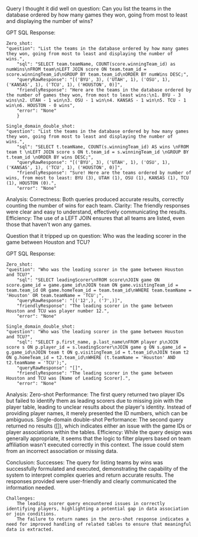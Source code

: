 Query I thought it did well on
question: Can you list the teams in the database ordered by how many games they won, going from most to least and displaying the number of wins?

GPT SQL Response:

    Zero_shot:
    "question": "List the teams in the database ordered by how many games they won, going from most to least and displaying the number of wins.",
        "sql": "SELECT team.teamName, COUNT(score.winningTeam_id) as numWins\nFROM team\nLEFT JOIN score ON team.team_id = score.winningTeam_id\nGROUP BY team.team_id\nORDER BY numWins DESC;",
        "queryRawResponse": "[('BYU', 3), ('UTAH', 1), ('OSU', 1), ('KANSAS', 1), ('TCU', 1), ('HOUSTON', 0)]",
        "friendlyResponse": "Here are the teams in the database ordered by the number of games they won, from most to least wins:\n1. BYU - 3 wins\n2. UTAH - 1 win\n3. OSU - 1 win\n4. KANSAS - 1 win\n5. TCU - 1 win\n6. HOUSTON - 0 wins",
        "error": "None"
        }

    Single_domain_double_shot:
    "question": "List the teams in the database ordered by how many games they won, going from most to least and displaying the number of wins.",
        "sql": "SELECT t.teamName, COUNT(s.winningTeam_id) AS wins \nFROM team t \nLEFT JOIN score s ON t.team_id = s.winningTeam_id \nGROUP BY t.team_id \nORDER BY wins DESC;",
        "queryRawResponse": "[('BYU', 3), ('UTAH', 1), ('OSU', 1), ('KANSAS', 1), ('TCU', 1), ('HOUSTON', 0)]",
        "friendlyResponse": "Sure! Here are the teams ordered by number of wins, from most to least: BYU (3), UTAH (1), OSU (1), KANSAS (1), TCU (1), HOUSTON (0).",
        "error": "None"

Analysis:
    Correctness: Both queries produced accurate results, correctly counting the number of wins for each team.
    Clarity: The friendly responses were clear and easy to understand, effectively communicating the results.
    Efficiency: The use of a LEFT JOIN ensures that all teams are listed, even those that haven't won any games.

Question that it tripped up on
question: Who was the leading scorer in the game between Houston and TCU?

GPT SQL Response:

    Zero_shot: 
    "question": "Who was the leading scorer in the game between Houston and TCU?",
        "sql": "SELECT leadingScorer\nFROM score\nJOIN game ON score.game_id = game.game_id\nJOIN team ON game.visitingTeam_id = team.team_id OR game.homeTeam_id = team.team_id\nWHERE team.teamName = 'Houston' OR team.teamName = 'TCU';",
        "queryRawResponse": "[('12',), ('7',)]",
        "friendlyResponse": "The leading scorer in the game between Houston and TCU was player number 12.",
        "error": "None"

    Single_domain_double_shot:
    "question": "Who was the leading scorer in the game between Houston and TCU?",
        "sql": "SELECT p.first_name, p.last_name\nFROM player p\nJOIN score s ON p.player_id = s.leadingScorer\nJOIN game g ON s.game_id = g.game_id\nJOIN team t ON g.visitingTeam_id = t.team_id\nJOIN team t2 ON g.homeTeam_id = t2.team_id\nWHERE (t.teamName = 'Houston' AND t2.teamName = 'TCU');",
        "queryRawResponse": "[]",
        "friendlyResponse": "The leading scorer in the game between Houston and TCU was [Name of Leading Scorer].",
        "error": "None"

Analysis:
    Zero-shot Performance: The first query returned two player IDs but failed to identify them as leading scorers due to missing join with the player table, leading to unclear results about the player's identity. Instead of providing player names, it merely presented the ID numbers, which can be ambiguous.
    Single-domain double-shot Performance: The second query returned no results ([]), which indicates either an issue with the game IDs or player associations within the tables.
    Efficiency: While the query design was generally appropriate, it seems that the logic to filter players based on team affiliation wasn't executed correctly in this context. The issue could stem from an incorrect association or missing data.


Conclusion: 
    Successes:
        The query for listing teams by wins was successfully formulated and executed, demonstrating the capability of the system to interpret complex queries and return accurate results.
        The responses provided were user-friendly and clearly communicated the information needed.
    
    Challenges:
        The leading scorer query encountered issues in correctly identifying players, highlighting a potential gap in data association or join conditions.
        The failure to return names in the zero-shot response indicates a need for improved handling of related tables to ensure that meaningful data is extracted.
